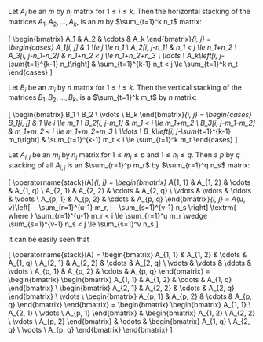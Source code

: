 Let $A_i$ be an $m$ by $n_i$ matrix for $1 \le i \le k$.
Then the horizontal stacking of the matrices $A_1, A_2, \ldots, A_k$,
is an $m$ by $\sum_{t=1}^k n_t$ matrix:

\[ \begin{bmatrix} A_1 & A_2 & \cdots & A_k \end{bmatrix}_{i, j} = \begin{cases}
A_1[i, j] & 1 \le j \le n_1
\\ A_2[i, j-n_1] & n_1 < j \le n_1+n_2
\\ A_3[i, j-n_1-n_2] & n_1+n_2 < j \le n_1+n_2+n_3
\\ \ldots
\\ A_k\left[i, j-\sum_{t=1}^{k-1} n_t\right] & \sum_{t=1}^{k-1} n_t < j \le \sum_{t=1}^k n_t
\end{cases} \]

Let $B_i$ be an $m_i$ by $n$ matrix for $1 \le i \le k$.
Then the vertical stacking of the matrices $B_1, B_2, \ldots, B_k$,
is a $\sum_{t=1}^k m_t$ by $n$ matrix:

\[ \begin{bmatrix} B_1 \\ B_2 \\ \vdots \\ B_k \end{bmatrix}_{i, j} = \begin{cases}
B_1[i, j] & 1 \le i \le m_1
\\ B_2[i, j-m_1] & m_1 < i \le m_1+m_2
\\ B_3[i, j-m_1-m_2] & m_1+m_2 < i \le m_1+m_2+m_3
\\ \ldots
\\ B_k\left[i, j-\sum_{t=1}^{k-1} m_t\right] & \sum_{t=1}^{k-1} m_t < i \le \sum_{t=1}^k m_t
\end{cases} \]

Let $A_{i, j}$ be an $m_i$ by $n_j$ matrix for $1 \le m_i \le p$ and $1 \le n_j \le q$.
Then a $p$ by $q$ stacking of all $A_{i, j}$ is an $\sum_{r=1}^p m_r$ by $\sum_{r=1}^q n_s$ matrix:

\[ \operatorname{stack}(A)_{i, j} = \begin{bmatrix}
   A_{1, 1} & A_{1, 2} & \cdots & A_{1, q}
\\ A_{2, 1} & A_{2, 2} & \cdots & A_{2, q}
\\ \vdots   & \vdots   & \ddots & \vdots
\\ A_{p, 1} & A_{p, 2} & \cdots & A_{p, q}
\end{bmatrix}_{i, j} = A_{u, v}\left[i - \sum_{r=1}^{u-1} m_r, j - \sum_{s=1}^{v-1} n_s \right]
\textrm{ where } \sum_{r=1}^{u-1} m_r < i \le \sum_{r=1}^u m_r \wedge \sum_{s=1}^{v-1} n_s < j \le \sum_{s=1}^v n_s \]

It can be easily seen that

\[ \operatorname{stack}(A) = \begin{bmatrix}
   A_{1, 1} & A_{1, 2} & \cdots & A_{1, q}
\\ A_{2, 1} & A_{2, 2} & \cdots & A_{2, q}
\\ \vdots   & \vdots   & \ddots & \vdots
\\ A_{p, 1} & A_{p, 2} & \cdots & A_{p, q}
\end{bmatrix}
= \begin{bmatrix}
   \begin{bmatrix} A_{1, 1} & A_{1, 2} & \cdots & A_{1, q} \end{bmatrix}
\\ \begin{bmatrix} A_{2, 1} & A_{2, 2} & \cdots & A_{2, q} \end{bmatrix}
\\ \vdots
\\ \begin{bmatrix} A_{p, 1} & A_{p, 2} & \cdots & A_{p, q} \end{bmatrix}
\end{bmatrix}
= \begin{bmatrix}
   \begin{bmatrix} A_{1, 1} \\ A_{2, 1} \\ \vdots \\ A_{p, 1} \end{bmatrix}
& \begin{bmatrix} A_{1, 2} \\ A_{2, 2} \\ \vdots \\ A_{p, 2} \end{bmatrix}
& \cdots
& \begin{bmatrix} A_{1, q} \\ A_{2, q} \\ \vdots \\ A_{p, q} \end{bmatrix}
\end{bmatrix}
\]
